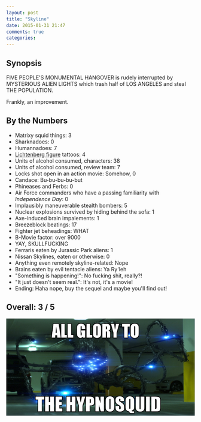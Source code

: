 ```yaml
---
layout: post
title: "Skyline"
date: 2015-01-31 21:47
comments: true
categories: 
---
```


## Synopsis

FIVE PEOPLE'S MONUMENTAL HANGOVER is rudely interrupted by MYSTERIOUS ALIEN LIGHTS which trash half of LOS ANGELES and steal THE POPULATION.

Frankly, an improvement.

## By the Numbers

* Matrixy squid things: 3
* Sharknadoes: 0
* Humannadoes: 7
* [Lichtenberg figure](https://en.wikipedia.org/wiki/Lichtenberg_figure) tattoos: 4
* Units of alcohol consumed, characters: 38
* Units of alcohol consumed, review team: 7
* Locks shot open in an action movie: Somehow, 0
* Candace: Bu-bu-bu-bu-but
* Phineases and Ferbs: 0
* Air Force commanders who have a passing familiarity with *Independence Day*: 0
* Implausibly maneuverable stealth bombers: 5
* Nuclear explosions survived by hiding behind the sofa: 1
* Axe-induced brain impalements: 1
* Breezeblock beatings: 17
* Fighter jet beheadings: WHAT
* B-Movie factor: over 9000
* YAY, SKULLFUCKING
* Ferraris eaten by Jurassic Park aliens: 1
* Nissan Skylines, eaten or otherwise: 0
* Anything even remotely skyline-related: Nope
* Brains eaten by evil tentacle aliens: Ya Ry'leh
* "Something is happening!": No fucking shit, really?!
* "It just doesn't seem real.": It's not, it's a movie!
* Ending: Haha nope, buy the sequel and maybe you'll find out!

## Overall: 3 / 5

![All Glory to the Hypnosquid](/filmreviews/hypnosquid.jpg)
